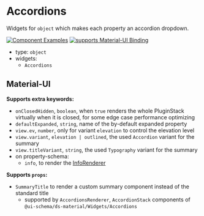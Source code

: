 # Accordions

Widgets for `object` which makes each property an accordion dropdown.

[![Component Examples](https://img.shields.io/badge/Examples-green?labelColor=1d3d39&color=1a6754&logoColor=ffffff&style=flat-square&logo=plex)](#demo-ui-generator) [![supports Material-UI Binding](https://img.shields.io/badge/Material-green?labelColor=1a237e&color=0d47a1&logoColor=ffffff&style=flat-square&logo=material-ui)](#material-ui)

- type: `object`
- widgets:
    - `Accordions`

## Material-UI

**Supports extra keywords:**

- `onClosedHidden`, `boolean`, when `true` renders the whole PluginStack virtually when it is closed, for some edge case performance optimizing
- `defaultExpanded`, `string`, name of the by-default expanded property
- `view.ev`, `number`, only for variant `elevation` to control the elevation level
- `view.variant`, `elevation | outlined`, the used `Accordion` variant for the summary
- `view.titleVariant`, `string`, the used `Typography` variant for the summary
- on property-schema:
    - `info`, to render the [InfoRenderer](/docs/ds-material/Component/InfoRenderer)

**Supports `props`:**

- `SummaryTitle` to render a custom summary component instead of the standard title
    - supported by `AccordionsRenderer`, `AccordionStack` components of `@ui-schema/ds-material/Widgets/Accordions`

